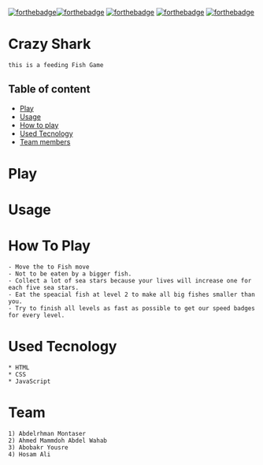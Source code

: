 [![forthebadge](https://forthebadge.com/images/badges/built-by-developers.svg)](https://forthebadge.com)[![forthebadge](https://forthebadge.com/images/badges/uses-brains.svg)](https://forthebadge.com)
[![forthebadge](https://forthebadge.com/images/badges/powered-by-coffee.svg)](https://forthebadge.com)
[![forthebadge](https://forthebadge.com/images/badges/powered-by-black-magic.svg)](https://forthebadge.com)
[![forthebadge](https://forthebadge.com/images/badges/makes-people-smile.svg)](https://forthebadge.com)
#
# Crazy Shark
    this is a feeding Fish Game

## Table of content
* [Play](#play)
* [Usage](#usage)
* [How to play](#how-to-play)
* [Used Tecnology](#used-tecnology) 
* [Team members](#team-members)

# Play
    

# Usage
    

# How To Play
    - Move the to Fish move 
    - Not to be eaten by a bigger fish.
    - Collect a lot of sea stars because your lives will increase one for each five sea stars.
    - Eat the speacial fish at level 2 to make all big fishes smaller than you.
    - Try to finish all levels as fast as possible to get our speed badges for every level.

# Used Tecnology

    * HTML
    * CSS
    * JavaScript



# Team    
    1) Abdelrhman Montaser
    2) Ahmed Mammdoh Abdel Wahab
    3) Abobakr Yousre 
    4) Hosam Ali
